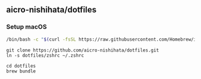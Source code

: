 ## aicro-nishihata/dotfiles

### Setup macOS

```bash
/bin/bash -c "$(curl -fsSL https://raw.githubusercontent.com/Homebrew/install/HEAD/install.sh)"
```


```
git clone https://github.com/aicro-nishihata/dotfiles.git
ln -s dotfiles/zshrc ~/.zshrc
```

```
cd dotfiles
brew bundle
```
